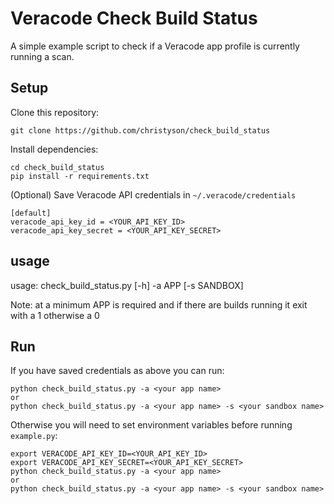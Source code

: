 # Veracode Check Build Status

A simple example script to check if a Veracode app profile is currently running a scan.

## Setup

Clone this repository:

    git clone https://github.com/christyson/check_build_status

Install dependencies:

    cd check_build_status
    pip install -r requirements.txt

(Optional) Save Veracode API credentials in `~/.veracode/credentials`

    [default]
    veracode_api_key_id = <YOUR_API_KEY_ID>
    veracode_api_key_secret = <YOUR_API_KEY_SECRET>

## usage

usage: check_build_status.py [-h] -a APP [-s SANDBOX]

Note: at a minimum APP is required and if there are builds running it exit with a 1 otherwise a 0  

## Run

If you have saved credentials as above you can run:

    python check_build_status.py -a <your app name>
    or
    python check_build_status.py -a <your app name> -s <your sandbox name>
    
Otherwise you will need to set environment variables before running `example.py`:

    export VERACODE_API_KEY_ID=<YOUR_API_KEY_ID>
    export VERACODE_API_KEY_SECRET=<YOUR_API_KEY_SECRET>
    python check_build_status.py -a <your app name>
    or
    python check_build_status.py -a <your app name> -s <your sandbox name>
